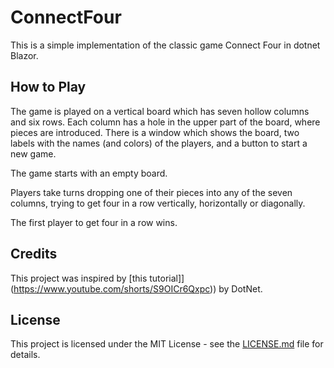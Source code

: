 # ConnectFour

This is a simple implementation of the classic game Connect Four in dotnet Blazor.

## How to Play

The game is played on a vertical board which has seven hollow columns and six rows. Each column has a hole in the upper part of the board, where pieces are introduced. There is a window which shows the board, two labels with the names (and colors) of the players, and a button to start a new game.

The game starts with an empty board.

Players take turns dropping one of their pieces into any of the seven columns, trying to get four in a row vertically, horizontally or diagonally.

The first player to get four in a row wins.

## Credits

This project was inspired by [this tutorial]](https://www.youtube.com/shorts/S9OICr6Qxpc)) by DotNet.

## License

This project is licensed under the MIT License - see the [LICENSE.md](LICENSE.md) file for details.
